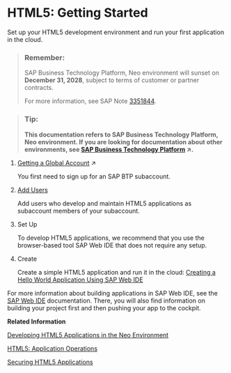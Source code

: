 <!-- loiob12016370421435a9f38e6955a2820e8 -->

# HTML5: Getting Started

Set up your HTML5 development environment and run your first application in the cloud.



> ### Remember:  
> SAP Business Technology Platform, Neo environment will sunset on **December 31, 2028**, subject to terms of customer or partner contracts.
> 
> For more information, see SAP Note [3351844](https://launchpad.support.sap.com/#/notes/3351844).

> ### Tip:  
> **This documentation refers to SAP Business Technology Platform, Neo environment. If you are looking for documentation about other environments, see [SAP Business Technology Platform](https://help.sap.com/viewer/65de2977205c403bbc107264b8eccf4b/Cloud/en-US/6a2c1ab5a31b4ed9a2ce17a5329e1dd8.html "SAP Business Technology Platform (SAP BTP) is an integrated offering comprised of four technology portfolios: database and data management, application development and integration, analytics, and intelligent technologies. The platform offers users the ability to turn data into business value, compose end-to-end business processes, and build and extend SAP applications quickly.") :arrow_upper_right:.**



1.  [Getting a Global Account](https://help.sap.com/viewer/65de2977205c403bbc107264b8eccf4b/Cloud/en-US/046f127f2a614438b616ccfc575fdb16.html "Explore the different options for trying out SAP BTP.") :arrow_upper_right:

    You first need to sign up for an SAP BTP subaccount.

2.  [Add Users](../50-administration-and-ops-neo/managing-roles-and-permissions-d128e67.md)

    Add users who develop and maintain HTML5 applications as subaccount members of your subaccount.

3.  Set Up

    To develop HTML5 applications, we recommend that you use the browser-based tool SAP Web IDE that does not require any setup.

4.  Create

    Create a simple HTML5 application and run it in the cloud: [Creating a Hello World Application Using SAP Web IDE](creating-a-hello-world-application-using-sap-web-ide-cb94e2b.md)




For more information about building applications in SAP Web IDE, see the [SAP Web IDE](https://help.hana.ondemand.com/webide/frameset.htm?) documentation. There, you will also find information on building your project first and then pushing your app to the cockpit.

**Related Information**  


[Developing HTML5 Applications in the Neo Environment](developing-html5-applications-in-the-neo-environment-3972306.md "SAP BTP enables you to easily develop and run HTML5 applications in a cloud environment.")

[HTML5: Application Operations](../50-administration-and-ops-neo/html5-application-operations-ef21fb1.md "For an overview of the current status of the individual HTML5 applications in your subaccount, use the SAP BTP cockpit.")

[Securing HTML5 Applications](../60-security-neo/securing-html5-applications-55f7c9d.md "The security guide provides an overview of the security-relevant information that applies to HTML5 applications.")

